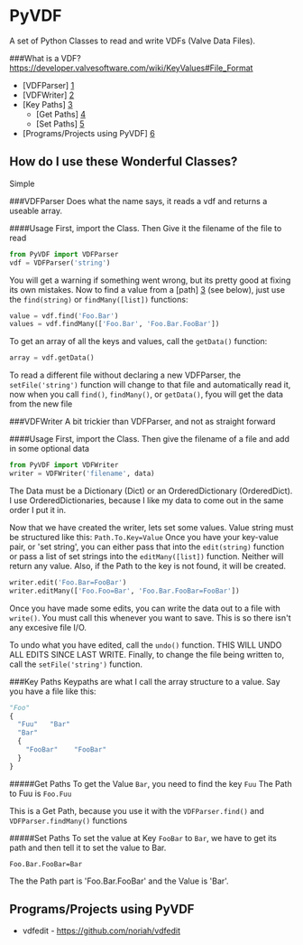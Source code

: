 PyVDF
==

A set of Python Classes to read and write VDFs (Valve Data Files).

###What is a VDF?
https://developer.valvesoftware.com/wiki/KeyValues#File_Format

* [VDFParser] [1]
* [VDFWriter] [2]
* [Key Paths] [3] 
  * [Get Paths] [4]
  * [Set Paths] [5]
* [Programs/Projects using PyVDF] [6]


How do I use these Wonderful Classes?
--
Simple

###VDFParser
Does what the name says, it reads a vdf and returns a useable array.

####Usage
First, import the Class. Then Give it the filename of the file to read
```Python
from PyVDF import VDFParser
vdf = VDFParser('string')
```
You will get a warning if something went wrong, but its pretty good at fixing its own mistakes. Now to find a value from a [path] [3] (see below), just use the `find(string)` or `findMany([list])` functions:
```Python
value = vdf.find('Foo.Bar')
values = vdf.findMany(['Foo.Bar', 'Foo.Bar.FooBar'])
```
To get an array of all the keys and values, call the `getData()` function:
```Python
array = vdf.getData()
```
To read a different file without declaring a new VDFParser, the `setFile('string')` function will change to that file and automatically read it, now when you call `find()`, `findMany()`, or `getData()`, fyou will get the data from the new file

###VDFWriter
A bit trickier than VDFParser, and not as straight forward

####Usage
First, import the Class. Then give the filename of a file and add in some optional data
```Python
from PyVDF import VDFWriter
writer = VDFWriter('filename', data)
```
The Data must be a Dictionary (Dict) or an OrderedDictionary (OrderedDict). I use OrderedDictionaries, because I like my data to come out in the same order I put it in.

Now that we have created the writer, lets set some values. Value string must be structured like this: `Path.To.Key=Value` Once you have your key-value pair, or 'set string', you can either pass that into the `edit(string)` function or pass a list of set strings into the `editMany([list])` function. Neither will return any value. Also, if the Path to the key is not found, it will be created.
```Python
writer.edit('Foo.Bar=FooBar')
writer.editMany(['Foo.Foo=Bar', 'Foo.Bar.FooBar=FooBar'])
```
Once you have made some edits, you can write the data out to a file with `write()`. You must call this whenever you want to save. This is so there isn't any excesive file I/O.

To undo what you have edited, call the `undo()` function. THIS WILL UNDO ALL EDITS SINCE LAST WRITE. Finally, to change the file being written to, call the `setFile('string')` function.

###Key Paths
Keypaths are what I call the array structure to a value.
Say you have a file like this:
```Python
"Foo"
{
  "Fuu"   "Bar"
  "Bar"
  {
    "FooBar"    "FooBar"
  }
}
```
#####Get Paths
To get the Value `Bar`, you need to find the key `Fuu`
The Path to Fuu is `Foo.Fuu`

This is a Get Path, because you use it with the `VDFParser.find()` and `VDFParser.findMany()` functions

#####Set Paths
To set the value at Key `FooBar` to `Bar`, we have to get its path and then tell it to set the value to Bar.

`Foo.Bar.FooBar=Bar`

The the Path part is 'Foo.Bar.FooBar' and the Value is 'Bar'. 


Programs/Projects using PyVDF
--
* vdfedit - https://github.com/noriah/vdfedit


[1]: #vdfparser "VDFParser"
[2]: #vdfwriter "VDFWriter"
[3]: #key-paths "Key Paths"
[4]: #get-paths "Get Key Paths"
[5]: #set-paths "Set Key Paths"
[6]: #programsprojects-using-pyvdf "What uses PyVDF?"